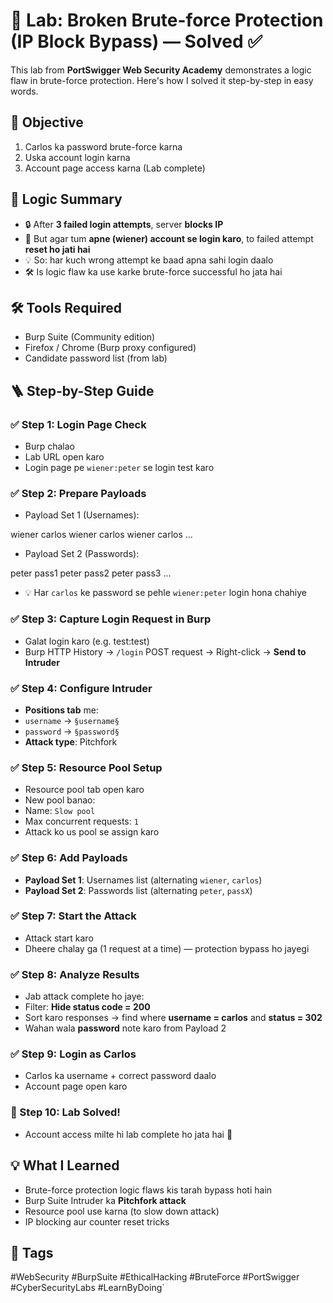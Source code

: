 # 🔐 Lab: Broken Brute-force Protection (IP Block Bypass) — Solved ✅

This lab from **PortSwigger Web Security Academy** demonstrates a logic flaw in brute-force protection. Here's how I solved it step-by-step in easy words.


## 🎯 Objective

1. Carlos ka password brute-force karna
2. Uska account login karna
3. Account page access karna (Lab complete)


## 🧠 Logic Summary

- 🔒 After **3 failed login attempts**, server **blocks IP**
- 🔁 But agar tum **apne (wiener) account se login karo**, to failed attempt **reset ho jati hai**
- 💡 So: har kuch wrong attempt ke baad apna sahi login daalo
- 🛠️ Is logic flaw ka use karke brute-force successful ho jata hai



## 🛠️ Tools Required

- Burp Suite (Community edition)
- Firefox / Chrome (Burp proxy configured)
- Candidate password list (from lab)

## 🪜 Step-by-Step Guide

### ✅ Step 1: Login Page Check

- Burp chalao
- Lab URL open karo
- Login page pe `wiener:peter` se login test karo

### ✅ Step 2: Prepare Payloads

- Payload Set 1 (Usernames):

wiener carlos wiener carlos wiener carlos ...

- Payload Set 2 (Passwords):

peter pass1 peter pass2 peter pass3 ...

- 💡 Har `carlos` ke password se pehle `wiener:peter` login hona chahiye

### ✅ Step 3: Capture Login Request in Burp

- Galat login karo (e.g. test:test)
- Burp HTTP History → `/login` POST request → Right-click → **Send to Intruder**

### ✅ Step 4: Configure Intruder

- **Positions tab** me:
- `username` → `§username§`
- `password` → `§password§`
- **Attack type**: Pitchfork

### ✅ Step 5: Resource Pool Setup

- Resource pool tab open karo
- New pool banao:
- Name: `Slow pool`
- Max concurrent requests: `1`
- Attack ko us pool se assign karo

### ✅ Step 6: Add Payloads

- **Payload Set 1**: Usernames list (alternating `wiener`, `carlos`)
- **Payload Set 2**: Passwords list (alternating `peter`, `passX`)

### ✅ Step 7: Start the Attack

- Attack start karo
- Dheere chalay ga (1 request at a time) — protection bypass ho jayegi

### ✅ Step 8: Analyze Results

- Jab attack complete ho jaye:
- Filter: **Hide status code = 200**
- Sort karo responses → find where **username = carlos** and **status = 302**
- Wahan wala **password** note karo from Payload 2

### ✅ Step 9: Login as Carlos

- Carlos ka username + correct password daalo
- Account page open karo

### 🎉 Step 10: Lab Solved!

- Account access milte hi lab complete ho jata hai 🚀

## 💡 What I Learned

- Brute-force protection logic flaws kis tarah bypass hoti hain
- Burp Suite Intruder ka **Pitchfork attack**
- Resource pool use karna (to slow down attack)
- IP blocking aur counter reset tricks

## 🔗 Tags

#WebSecurity #BurpSuite #EthicalHacking #BruteForce #PortSwigger #CyberSecurityLabs #LearnByDoing`